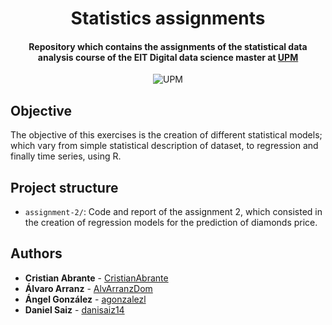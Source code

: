 <h1 align="center">Statistics assignments</h1>
<h4 align="center">Repository which contains the assignments of the statistical data analysis course of the EIT Digital data science master at <a href="https://www.upm.es/">UPM</a></h4>

<p align="center">
  <img alt="UPM" src="https://img.shields.io/badge/EIT%20Digital-UPM-blue?style=flat-square">
</p>

## Objective

The objective of this exercises is the creation of different statistical models; which vary from simple statistical description of dataset, to regression and finally time series, using R.

## Project structure

- `assignment-2/`: Code and report of the assignment 2, which consisted in the creation of regression models for the prediction of diamonds price.

## Authors

- **Cristian Abrante** - [CristianAbrante](https://github.com/CristianAbrante)
- **Álvaro Arranz** - [AlvArranzDom](https://github.com/AlvArranzDom)
- **Ángel González** - [agonzalezl](https://github.com/agonzalezl)
- **Daniel Saiz** - [danisaiz14](https://github.com/danisaiz14)
